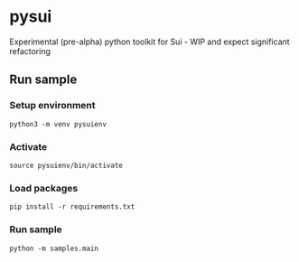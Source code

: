 # pysui

Experimental (pre-alpha) python toolkit for Sui - WIP and expect significant refactoring

## Run sample
### Setup environment
`python3 -m venv pysuienv`

### Activate
`source pysuienv/bin/activate`

### Load packages
`pip install -r requirements.txt`

### Run sample
`python -m samples.main`